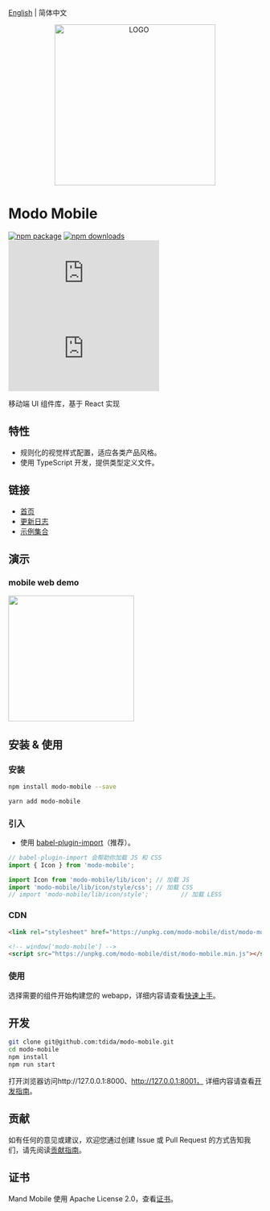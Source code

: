 [English](./README.md) | 简体中文

<div align="center">
  <a href="https://tdida.github.io/modo-mobile">
    <img width="320" src="https://pic.modo-modo.com/saas-1535341906110-28486.png" alt="LOGO">
  </a>
</div>

# Modo Mobile

[![npm package](https://img.shields.io/npm/v/modo-mobile.svg?style=flat-square)](https://www.npmjs.org/package/modo-mobile)
[![npm downloads](http://img.shields.io/npm/dm/modo-mobile.svg?style=flat-square)](http://npmtrends.com/modo-mobile)
[![gzip js size](http://img.badgesize.io/https://unpkg.com/modo-mobile/dist/modo-mobile.js?compression=gzip&label=gzip%20size:%20JS&style=flat-square)](https://unpkg.com/modo-mobile/)
[![gzip css size](http://img.badgesize.io/https://unpkg.com/modo-mobile/dist/modo-mobile.css?compression=gzip&label=gzip%20size:%20CSS&style=flat-square)](https://unpkg.com/modo-mobile/)

移动端 UI 组件库，基于 React 实现

## 特性

- 规则化的视觉样式配置，适应各类产品风格。
- 使用 TypeScript 开发，提供类型定义文件。

## 链接

- [首页](https://tdida.github.io/modo-mobile)
- [更新日志](CHANGELOG.zh-CN.md)
- [示例集合](https://tdida.github.io/modo-mobile/mobile)

## 演示

### mobile web demo

<img width="250" src="https://pic.modo-modo.com/saas-1535108254349-21154.png" />

## 安装 & 使用

### 安装

```bash
npm install modo-mobile --save

yarn add modo-mobile
```

### 引入

- 使用 [babel-plugin-import](https://github.com/ant-design/babel-plugin-import)（推荐）。

```jsx
// babel-plugin-import 会帮助你加载 JS 和 CSS
import { Icon } from 'modo-mobile';
```

```jsx
import Icon from 'modo-mobile/lib/icon'; // 加载 JS
import 'modo-mobile/lib/icon/style/css'; // 加载 CSS
// import 'modo-mobile/lib/icon/style';         // 加载 LESS
```

### CDN

```html
<link rel="stylesheet" href="https://unpkg.com/modo-mobile/dist/modo-mobile.min.css">

<!-- window['modo-mobile'] -->
<script src="https://unpkg.com/modo-mobile/dist/modo-mobile.min.js"></script>
```

### 使用

选择需要的组件开始构建您的 webapp，详细内容请查看[快速上手](https://tdida.github.io/modo-mobile/docs/getting-started-cn)。

## 开发

```bash
git clone git@github.com:tdida/modo-mobile.git
cd modo-mobile
npm install
npm run start
```

打开浏览器访问http://127.0.0.1:8000、http://127.0.0.1:8001， 详细内容请查看[开发指南](https://tdida.github.io/modo-mobile/docs/getting-started-cn)。

## 贡献

如有任何的意见或建议，欢迎您通过创建 Issue 或 Pull Request 的方式告知我们，请先阅读[贡献指南](CONTRIBUTING.md)。

## 证书

Mand Mobile 使用 Apache License 2.0，查看[证书](LICENSE)。
